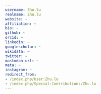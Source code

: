 ```yaml
---
username: Zhu.lu
realname: Zhu.lu
website: ~
affiliation: ~
bio: ~
github: ~
orcid: ~
linkedin: ~
googlescholar: ~
wikidata: ~
twitter: ~
mastodon-url: ~
meta: ~
instagram: ~
redirect_from:
- /index.php/User:Zhu.lu
- /index.php/Special:Contributions/Zhu.lu
---
```

